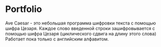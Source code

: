 # Portfolio

Ave Caesar - это небольшая программа шифровки текста с помощью шифра Цезаря. 
Каждое слово введенной строки зашифровывается с помощью шифра Цезаря (циклического сдвига на длину этого слова)
Работает пока только с английским алфавитом.

